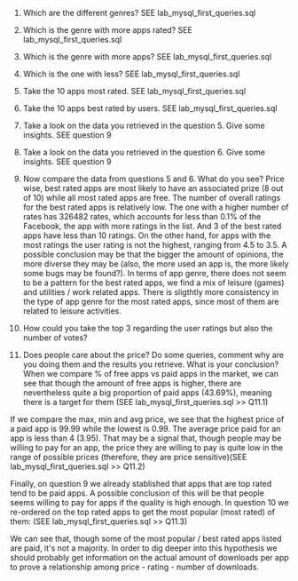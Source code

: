 1. Which are the different genres?
SEE lab_mysql_first_queries.sql

2. Which is the genre with more apps rated?
SEE lab_mysql_first_queries.sql

3. Which is the genre with more apps?
SEE lab_mysql_first_queries.sql

4. Which is the one with less?
SEE lab_mysql_first_queries.sql

5. Take the 10 apps most rated.
SEE lab_mysql_first_queries.sql

6. Take the 10 apps best rated by users.
SEE lab_mysql_first_queries.sql

7. Take a look on the data you retrieved in the question 5. Give some insights.
SEE question 9

8. Take a look on the data you retrieved in the question 6. Give some insights.
SEE question 9

9. Now compare the data from questions 5 and 6. What do you see?
Price wise, best rated apps are most likely to have an associated prize (8 out of 10) while all most rated apps are free.
The number of overall ratings for the best rated apps is relatively low. The one with a higher number of rates has 326482 rates, which accounts for less than 0.1% of the Facebook, the app with more ratings in the list. And 3 of the best rated apps have less than 10 ratings. 
On the other hand, for apps with the most ratings the user rating is not the highest, ranging from 4.5 to 3.5. A possible conclusion may be that the bigger the amount of opinions, the more diverse they may be (also, the more used an app is, the more likely some bugs may be found?).
In terms of app genre, there does not seem to be a pattern for the best rated apps, we find a mix of leisure (games) and utilities / work related apps. There is sligthtly more consistency in the type of app genre for the most rated apps, since most of them are related to leisure activities.

10. How could you take the top 3 regarding the user ratings but also the number of votes?

11. Does people care about the price? Do some queries, comment why are you doing them and the results you retrieve. What is your conclusion?
When we compare % of free apps vs paid apps in the market, we can see that though the amount of free apps is higher, there are nevertheless quite 
a big proportion of paid apps (43.69%), meaning there is  a target for them (SEE lab_mysql_first_queries.sql >> Q11.1)

If we compare the max, min and avg price, we see that the highest price of a paid app is 99.99 while the lowest is 0.99. The average price paid for an app 
is less than 4 (3.95). That may be a signal that, though people may be willing to pay for an app, the price they are willing to pay is quite low in the range 
of possible prices (therefore, they are price sensitive)(SEE lab_mysql_first_queries.sql >> Q11.2)

Finally, on question 9 we already stablished that apps that are top rated tend to be paid apps. A possible conclusion of this will be that people seems 
willing to pay for apps if the quality is high enough. In question 10 we re-ordered on the top rated apps to get the most popular (most rated) of them: 
(SEE lab_mysql_first_queries.sql >> Q11.3)

We can see that, though some of the most popular / best rated apps listed are paid, it's not a majority. In order to dig deeper into this hypothesis we 
should probably get information on the actual amount of downloads per app to prove a relationship among price - rating - number of downloads.

